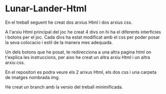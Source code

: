 # Lunar-Lander-Html

En el treball seguent he creat dos arxius Html i dos arxius css.

A l'arxiu Html principal del joc he creat 4 divs on hi ha el diferents interficies i botons per el joc.
Cada divs ha estat modificat amb el css per poder posar la seva colocacio i estil de la manera mes adequada.

Un dels botons que he posat, te redirecciona a una altra pagina html on t'explica les instruccions, per aixo
he creat un altra arxiu Html i un altra arxiu css.

En el repositori es podra veure els 2 arixus Html, els dos css i una carpeta de imatges nombrada img.

He creat un branch amb la versio del treball minimificada.
